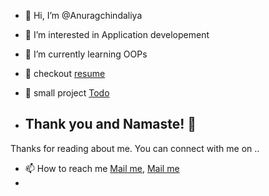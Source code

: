 - 👋 Hi, I’m @Anuragchindaliya
- 👀 I’m interested in Application developement
- 🌱 I’m currently learning OOPs

- 📄 checkout [resume](https://anurag-cv.web.app/)
- 📅 small project [Todo](https://anuragchindaliya.github.io/todo/)
- ## Thank you and Namaste! 🙏
Thanks for reading about me. You can connect with me on ..
- 📫 How to reach me [Mail me](mailto:anuragwebpoint@gmail.com), [Mail me](mailto:ak1148383@gmail.com)
-

<!---
Anuragchindaliya/Anuragchindaliya is a ✨ special ✨ repository because its `README.md` (this file) appears on your GitHub profile.
You can click the Preview link to take a look at your changes.
--->
